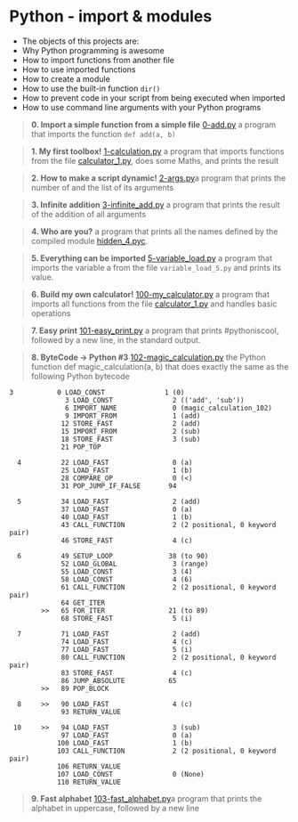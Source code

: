 # Python - import & modules
- The objects of this projects are:
- Why Python programming is awesome
- How to import functions from another file
- How to use imported functions
- How to create a module
- How to use the built-in function `dir()`
- How to prevent code in your script from being executed when imported
- How to use command line arguments with your Python programs

> **0. Import a simple function from a simple file**
[0-add.py](./0-add.py) a program that imports the function `def add(a, b)`

> **1. My first toolbox!**
[1-calculation.py](./1-calculation.py) a program that imports functions from the file [calculator_1.py](./calculator_1.py), does some Maths, and prints the result

> **2. How to make a script dynamic!**
[2-args.py](./2-args.py)a program that prints the number of and the list of its arguments

> **3. Infinite addition**
[3-infinite_add.py](3-infinite_add.py) a program that prints the result of the addition of all arguments

> **4. Who are you?**
a program that prints all the names defined by the compiled module [hidden_4.pyc](./https://github.com/holbertonschool/0x03.py/blob/master/12-switch_py).

> **5. Everything can be imported**
[5-variable_load.py](./5-variable_load.py) a program that imports the variable a from the file `variable_load_5.py` and prints its value.

> **6. Build my own calculator!**
[100-my_calculator.py](./100-my_calculator.py) a program that imports all functions from the file [calculator_1.py](./calculator_1.py) and handles basic operations

> **7. Easy print**
[101-easy_print.py](./101-easy_print.py) a program that prints #pythoniscool, followed by a new line, in the standard output.

> **8. ByteCode -> Python #3**
[102-magic_calculation.py](./102-magic_calculation.py) the Python function def magic_calculation(a, b) that does exactly the same as the following Python bytecode
```
3           0 LOAD_CONST               1 (0)
              3 LOAD_CONST               2 (('add', 'sub'))
              6 IMPORT_NAME              0 (magic_calculation_102)
              9 IMPORT_FROM              1 (add)
             12 STORE_FAST               2 (add)
             15 IMPORT_FROM              2 (sub)
             18 STORE_FAST               3 (sub)
             21 POP_TOP

  4          22 LOAD_FAST                0 (a)
             25 LOAD_FAST                1 (b)
             28 COMPARE_OP               0 (<)
             31 POP_JUMP_IF_FALSE       94

  5          34 LOAD_FAST                2 (add)
             37 LOAD_FAST                0 (a)
             40 LOAD_FAST                1 (b)
             43 CALL_FUNCTION            2 (2 positional, 0 keyword pair)
             46 STORE_FAST               4 (c)

  6          49 SETUP_LOOP              38 (to 90)
             52 LOAD_GLOBAL              3 (range)
             55 LOAD_CONST               3 (4)
             58 LOAD_CONST               4 (6)
             61 CALL_FUNCTION            2 (2 positional, 0 keyword pair)
             64 GET_ITER
        >>   65 FOR_ITER                21 (to 89)
             68 STORE_FAST               5 (i)

  7          71 LOAD_FAST                2 (add)
             74 LOAD_FAST                4 (c)
             77 LOAD_FAST                5 (i)
             80 CALL_FUNCTION            2 (2 positional, 0 keyword pair)
             83 STORE_FAST               4 (c)
             86 JUMP_ABSOLUTE           65
        >>   89 POP_BLOCK

  8     >>   90 LOAD_FAST                4 (c)
             93 RETURN_VALUE

 10     >>   94 LOAD_FAST                3 (sub)
             97 LOAD_FAST                0 (a)
            100 LOAD_FAST                1 (b)
            103 CALL_FUNCTION            2 (2 positional, 0 keyword pair)
            106 RETURN_VALUE
            107 LOAD_CONST               0 (None)
            110 RETURN_VALUE
```

> **9. Fast alphabet**
[103-fast_alphabet.py](./103-fast_alphabet.py)a program that prints the alphabet in uppercase, followed by a new line

